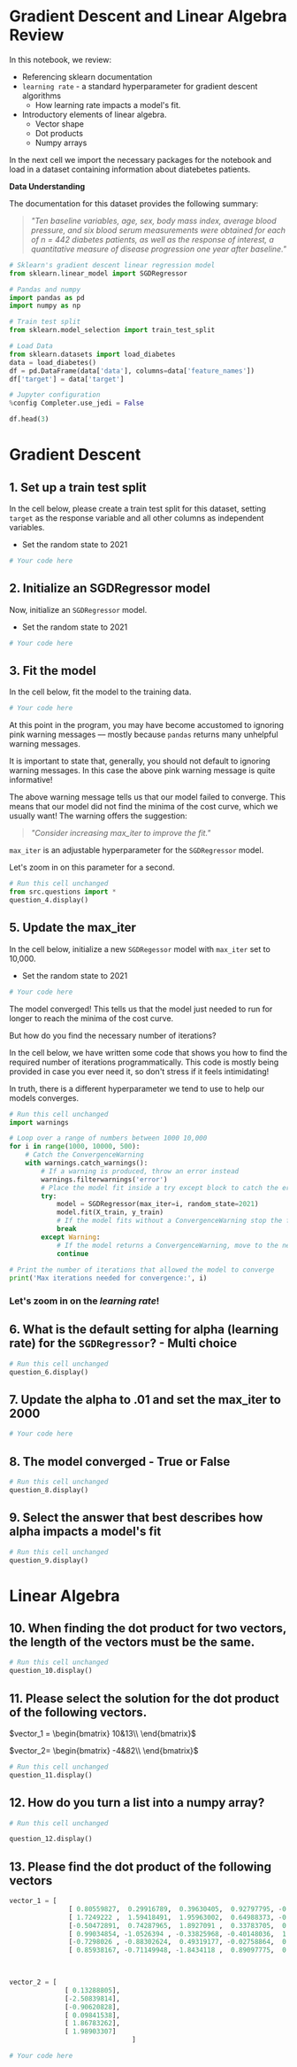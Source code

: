 # Gradient Descent and Linear Algebra Review

In this notebook, we review:
* Referencing sklearn documentation
* `learning rate` - a standard hyperparameter for gradient descent algorithms
    * How learning rate impacts a model's fit.
* Introductory elements of linear algebra.
    * Vector shape
    * Dot products
    * Numpy arrays

In the next cell we import the necessary packages for the notebook and load in a dataset containing information about diatebetes patients. 

**Data Understanding**

The documentation for this dataset provides the following summary:

> *"Ten baseline variables, age, sex, body mass index, average blood
pressure, and six blood serum measurements were obtained for each of n =
442 diabetes patients, as well as the response of interest, a
quantitative measure of disease progression one year after baseline."*


```python
# Sklearn's gradient descent linear regression model
from sklearn.linear_model import SGDRegressor

# Pandas and numpy
import pandas as pd
import numpy as np

# Train test split
from sklearn.model_selection import train_test_split

# Load Data
from sklearn.datasets import load_diabetes
data = load_diabetes()
df = pd.DataFrame(data['data'], columns=data['feature_names'])
df['target'] = data['target']

# Jupyter configuration
%config Completer.use_jedi = False

df.head(3)
```

# Gradient Descent 

## 1. Set up a train test split

In the cell below, please create a train test split for this dataset, setting `target` as the response variable and all other columns as independent variables.
* Set the random state to 2021


```python
# Your code here
```

## 2. Initialize an SGDRegressor model

Now, initialize an `SGDRegressor` model.
* Set the random state to 2021


```python
# Your code here
```

## 3. Fit the model

In the cell below, fit the model to the training data.


```python
# Your code here
```

At this point in the program, you may have become accustomed to ignoring pink warning messages –– mostly because `pandas` returns many unhelpful warning messages. 

It is important to state that, generally, you should not default to ignoring warning messages. In this case the above pink warning message is quite informative!

The above warning message tells us that our model failed to converge. This means that our model did not find the minima of the cost curve, which we usually want! The warning offers the suggestion:
> *"Consider increasing max_iter to improve the fit."*


`max_iter` is an adjustable hyperparameter for the `SGDRegressor` model.

Let's zoom in on this parameter for a second.


```python
# Run this cell unchanged
from src.questions import *
question_4.display()
```

## 5. Update the max_iter

In the cell below, initialize a new `SGDRegessor` model with `max_iter` set to 10,000. 
* Set the random state to 2021


```python
# Your code here
```

The model converged! This tells us that the model just needed to run for longer to reach the minima of the cost curve. 


But how do you find the necessary number of iterations? 

In the cell below, we have written some code that shows you how to find the required number of iterations programmatically. This code is mostly being provided in case you ever need it, so don't stress if it feels intimidating!

In truth, there is a different hyperparameter we tend to use to help our models converges. 


```python
# Run this cell unchanged
import warnings

# Loop over a range of numbers between 1000 10,000
for i in range(1000, 10000, 500):
    # Catch the ConvergenceWarning
    with warnings.catch_warnings():
        # If a warning is produced, throw an error instead
        warnings.filterwarnings('error')
        # Place the model fit inside a try except block to catch the error
        try:
            model = SGDRegressor(max_iter=i, random_state=2021)
            model.fit(X_train, y_train)
            # If the model fits without a ConvergenceWarning stop the for loop
            break
        except Warning:
            # If the model returns a ConvergenceWarning, move to the next iteration.
            continue
            
# Print the number of iterations that allowed the model to converge
print('Max iterations needed for convergence:', i)
```

### Let's zoom in on the *learning rate*!

## 6. What is the default setting for alpha (learning rate) for the `SGDRegressor`? - Multi choice


```python
# Run this cell unchanged
question_6.display()
```

## 7. Update the alpha to .01 and set the max_iter to 2000


```python
# Your code here
```

## 8. The model converged - True or False


```python
# Run this cell unchanged
question_8.display()
```

## 9. Select the answer that best describes how alpha impacts a model's fit


```python
# Run this cell unchanged
question_9.display()
```

# Linear Algebra 

## 10. When finding the dot product for two vectors, the length of the vectors must be the same.


```python
# Run this cell unchanged
question_10.display()
```

## 11. Please select the solution for the dot product of the following vectors.

$vector_1 = \begin{bmatrix} 10&13\\ \end{bmatrix}$

$vector_2= \begin{bmatrix} -4&82\\ \end{bmatrix}$



```python
# Run this cell unchanged
question_11.display()
```

## 12. How do you turn a list into a numpy array?


```python
# Run this cell unchanged

question_12.display()
```

## 13. Please find the dot product of the following vectors


```python
vector_1 = [
               [ 0.80559827,  0.29916789,  0.39630405,  0.92797795, -0.13808099],
               [ 1.7249222 ,  1.59418491,  1.95963002,  0.64988373, -0.08225951],
               [-0.50472891,  0.74287965,  1.8927091 ,  0.33783705,  0.94361808],
               [ 0.99034854, -1.0526394 , -0.33825968, -0.40148036,  1.81821604],
               [-0.7298026 , -0.88302624,  0.49319177, -0.02758864,  0.33430167],
               [ 0.85938167, -0.71149948, -1.8434118 ,  0.89097775,  0.53842254]
                                                                                    ]


vector_2 = [
              [ 0.13288805],
              [-2.50839814],
              [-0.90620828],
              [ 0.09841538],
              [ 1.86783262],
              [ 1.98903307]
                               ]
```


```python
# Your code here
```
